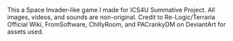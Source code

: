 This a Space Invader-like game I made for ICS4U Summative Project. All images, videos, and sounds are non-original. Credit to Re-Logic/Terraria Official Wiki, FromSoftware, ChillyRoom, and PACrankyDM on DeviantArt for assets used.
